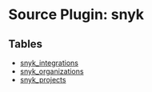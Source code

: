 # Source Plugin: snyk
## Tables
- [snyk_integrations](snyk_integrations.md)
- [snyk_organizations](snyk_organizations.md)
- [snyk_projects](snyk_projects.md)